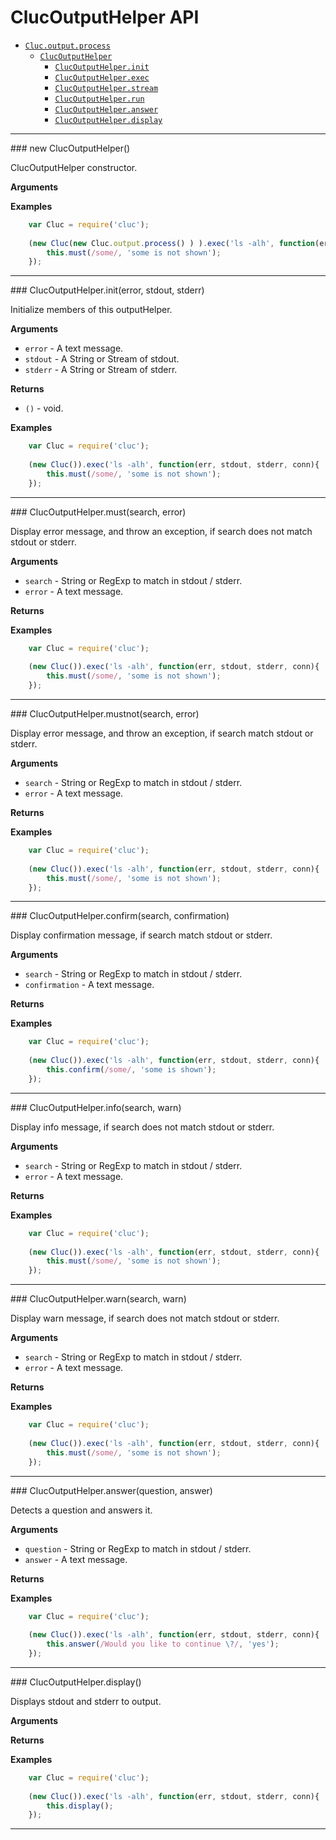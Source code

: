 # ClucOutputHelper API

* [`Cluc.output.process`]()
    * [`ClucOutputHelper`](#ClucSsh)
        * [`ClucOutputHelper.init`](#init)
        * [`ClucOutputHelper.exec`](#exec)
        * [`ClucOutputHelper.stream`](#stream)
        * [`ClucOutputHelper.run`](#run)
        * [`ClucOutputHelper.answer`](#answer)
        * [`ClucOutputHelper.display`](#display)

---------------------------------------

<a name="ClucOutputHelper" />
### new ClucOutputHelper()

ClucOutputHelper constructor.

__Arguments__


__Examples__

```js
    var Cluc = require('cluc');
    
    (new Cluc(new Cluc.output.process() ) ).exec('ls -alh', function(err, stdout, stderr, conn){
        this.must(/some/, 'some is not shown');
    });
```

---------------------------------------


<a name="ClucOutputHelper.init" />
### ClucOutputHelper.init(error, stdout, stderr)

Initialize members of this outputHelper.

__Arguments__

* `error` - A text message.
* `stdout` - A String or Stream of stdout.
* `stderr` - A String or Stream of stderr.

__Returns__

* `()` - void.

__Examples__

```js
    var Cluc = require('cluc');
    
    (new Cluc()).exec('ls -alh', function(err, stdout, stderr, conn){
        this.must(/some/, 'some is not shown');
    });
```

---------------------------------------


<a name="ClucOutputHelper.must" />
### ClucOutputHelper.must(search, error)

Display error message, and throw an exception,
if search does not match stdout or stderr.

__Arguments__

* `search` - String or RegExp to match in stdout / stderr.
* `error` - A text message.

__Returns__


__Examples__

```js
    var Cluc = require('cluc');
    
    (new Cluc()).exec('ls -alh', function(err, stdout, stderr, conn){
        this.must(/some/, 'some is not shown');
    });
```

---------------------------------------


<a name="ClucOutputHelper.mustnot" />
### ClucOutputHelper.mustnot(search, error)

Display error message, and throw an exception,
if search match stdout or stderr.

__Arguments__

* `search` - String or RegExp to match in stdout / stderr.
* `error` - A text message.

__Returns__


__Examples__

```js
    var Cluc = require('cluc');
    
    (new Cluc()).exec('ls -alh', function(err, stdout, stderr, conn){
        this.must(/some/, 'some is not shown');
    });
```

---------------------------------------


<a name="ClucOutputHelper.confirm" />
### ClucOutputHelper.confirm(search, confirmation)

Display confirmation message,
if search match stdout or stderr.

__Arguments__

* `search` - String or RegExp to match in stdout / stderr.
* `confirmation` - A text message.

__Returns__


__Examples__

```js
    var Cluc = require('cluc');
    
    (new Cluc()).exec('ls -alh', function(err, stdout, stderr, conn){
        this.confirm(/some/, 'some is shown');
    });
```

---------------------------------------


<a name="ClucOutputHelper.warn" />
### ClucOutputHelper.info(search, warn)

Display info message,
if search does not match stdout or stderr.

__Arguments__

* `search` - String or RegExp to match in stdout / stderr.
* `error` - A text message.

__Returns__


__Examples__

```js
    var Cluc = require('cluc');
    
    (new Cluc()).exec('ls -alh', function(err, stdout, stderr, conn){
        this.must(/some/, 'some is not shown');
    });
```

---------------------------------------


<a name="ClucOutputHelper.warn" />
### ClucOutputHelper.warn(search, warn)

Display warn message,
if search does not match stdout or stderr.

__Arguments__

* `search` - String or RegExp to match in stdout / stderr.
* `error` - A text message.

__Returns__


__Examples__

```js
    var Cluc = require('cluc');
    
    (new Cluc()).exec('ls -alh', function(err, stdout, stderr, conn){
        this.must(/some/, 'some is not shown');
    });
```

---------------------------------------


<a name="ClucOutputHelper.answer" />
### ClucOutputHelper.answer(question, answer)

Detects a question and answers it.

__Arguments__

* `question` - String or RegExp to match in stdout / stderr.
* `answer` - A text message.

__Returns__


__Examples__

```js
    var Cluc = require('cluc');
    
    (new Cluc()).exec('ls -alh', function(err, stdout, stderr, conn){
        this.answer(/Would you like to continue \?/, 'yes');
    });
```

---------------------------------------


<a name="ClucOutputHelper.display" />
### ClucOutputHelper.display()

Displays stdout and stderr to output.

__Arguments__


__Returns__


__Examples__

```js
    var Cluc = require('cluc');
    
    (new Cluc()).exec('ls -alh', function(err, stdout, stderr, conn){
        this.display();
    });
```

---------------------------------------
